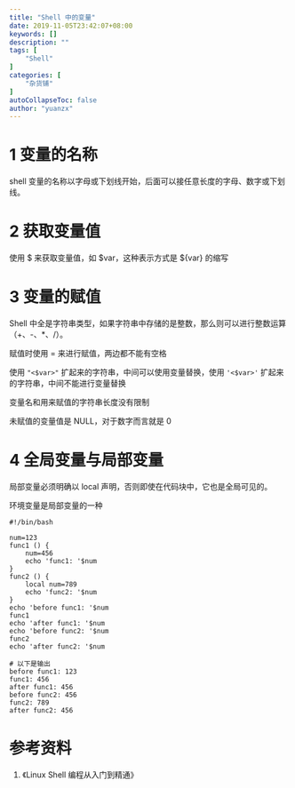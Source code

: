 ```yaml
---
title: "Shell 中的变量"
date: 2019-11-05T23:42:07+08:00
keywords: []
description: ""
tags: [
    "Shell"
]
categories: [
    "杂货铺"
]
autoCollapseToc: false
author: "yuanzx"
---
```


# 1 变量的名称

shell 变量的名称以字母或下划线开始，后面可以接任意长度的字母、数字或下划线。

# 2 获取变量值

使用 $ 来获取变量值，如 $var，这种表示方式是 ${var} 的缩写

# 3 变量的赋值

Shell 中全是字符串类型，如果字符串中存储的是整数，那么则可以进行整数运算（+、-、*、/）。

赋值时使用 = 来进行赋值，两边都不能有空格

使用 `"<$var>"` 扩起来的字符串，中间可以使用变量替换，使用 `'<$var>'` 扩起来的字符串，中间不能进行变量替换

变量名和用来赋值的字符串长度没有限制

未赋值的变量值是 NULL，对于数字而言就是 0

# 4 全局变量与局部变量

局部变量必须明确以 local 声明，否则即使在代码块中，它也是全局可见的。

环境变量是局部变量的一种

```shell
#!/bin/bash

num=123
func1 () {
    num=456
    echo 'func1: '$num
}
func2 () {
    local num=789
    echo 'func2: '$num
}
echo 'before func1: '$num
func1
echo 'after func1: '$num
echo 'before func2: '$num
func2
echo 'after func2: '$num

# 以下是输出
before func1: 123
func1: 456
after func1: 456
before func2: 456
func2: 789
after func2: 456
```


# 参考资料

1. 《Linux Shell 编程从入门到精通》
